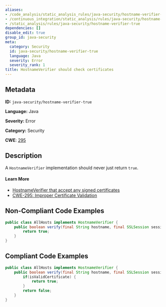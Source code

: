 ```yaml
---
aliases:
- /code_analysis/static_analysis_rules/java-security/hostname-verifier-true
- /continuous_integration/static_analysis/rules/java-security/hostname-verifier-true
- /static_analysis/rules/java-security/hostname-verifier-true
dependencies: []
disable_edit: true
group_id: java-security
meta:
  category: Security
  id: java-security/hostname-verifier-true
  language: Java
  severity: Error
  severity_rank: 1
title: HostnameVerifier should check certificates
---
```

<!--  SOURCED FROM https://github.com/DataDog/datadog-static-analyzer-rule-docs -->


## Metadata
**ID:** `java-security/hostname-verifier-true`

**Language:** Java

**Severity:** Error

**Category:** Security

**CWE**: [295](https://cwe.mitre.org/data/definitions/295.html)

## Description
A `HostnameVerifier` implementation should never just return `true`.

#### Learn More

 - [HostnameVerifier that accept any signed certificates](https://find-sec-bugs.github.io/bugs.htm#WEAK_HOSTNAME_VERIFIER)
 - [CWE-295: Improper Certificate Validation](https://cwe.mitre.org/data/definitions/295.html)

## Non-Compliant Code Examples
```java
public class AllHosts implements HostnameVerifier {
    public boolean verify(final String hostname, final SSLSession session) {
        return true;
    }
}
```

## Compliant Code Examples
```java
public class AllHosts implements HostnameVerifier {
    public boolean verify(final String hostname, final SSLSession session) {
        if(isValidCertificate) {
            return true;
        }
        return false;
    }
}
```

